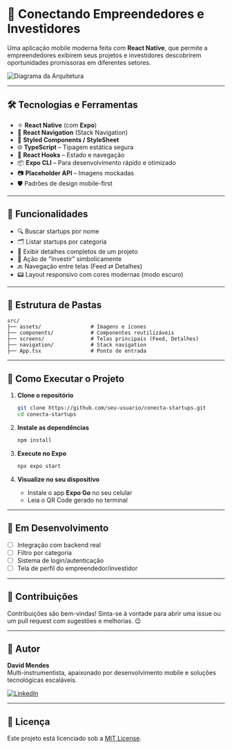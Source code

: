 
# 🚀 Conectando Empreendedores e Investidores

Uma aplicação mobile moderna feita com **React Native**, que permite a empreendedores exibirem seus projetos e investidores descobrirem oportunidades promissoras em diferentes setores.

![Diagrama da Arquitetura](assets/imagem_1.jpeg)

---

## 🛠️ Tecnologias e Ferramentas

- ⚛️ **React Native** (com **Expo**)
- 📱 **React Navigation** (Stack Navigation)
- 🎨 **Styled Components / StyleSheet**
- 🌐 **TypeScript** – Tipagem estática segura
- 🧠 **React Hooks** – Estado e navegação
- 📦 **Expo CLI** – Para desenvolvimento rápido e otimizado
- 📷 **Placeholder API** – Imagens mockadas
- 🛡️ Padrões de design mobile-first

---

## 📱 Funcionalidades

- 🔍 Buscar startups por nome
- 🗂️ Listar startups por categoria
- 📄 Exibir detalhes completos de um projeto
- 💸 Ação de "Investir" simbolicamente
- 🔙 Navegação entre telas (Feed ⇄ Detalhes)
- 📟 Layout responsivo com cores modernas (modo escuro)

---

## 📂 Estrutura de Pastas

```
src/
├── assets/                # Imagens e ícones
├── components/            # Componentes reutilizáveis
├── screens/               # Telas principais (Feed, Detalhes)
├── navigation/            # Stack navigation
├── App.tsx                # Ponto de entrada
```

---

## 🔧 Como Executar o Projeto

1. **Clone o repositório**
   ```bash
   git clone https://github.com/seu-usuario/conecta-startups.git
   cd conecta-startups
   ```

2. **Instale as dependências**
   ```bash
   npm install
   ```

3. **Execute no Expo**
   ```bash
   npx expo start
   ```

4. **Visualize no seu dispositivo**
   - Instale o app **Expo Go** no seu celular
   - Leia o QR Code gerado no terminal

---

## 🧪 Em Desenvolvimento

- [ ] Integração com backend real
- [ ] Filtro por categoria
- [ ] Sistema de login/autenticação
- [ ] Tela de perfil do empreendedor/investidor

---

## 🤝 Contribuições

Contribuições são bem-vindas! Sinta-se à vontade para abrir uma issue ou um pull request com sugestões e melhorias. 😉

---

## 🧠 Autor

**David Mendes**  
Multi-instrumentista, apaixonado por desenvolvimento mobile e soluções tecnológicas escaláveis.

[![LinkedIn](https://img.shields.io/badge/LinkedIn-DavidMendes-blue?logo=linkedin)](https://www.linkedin.com/in/david-mendes-url/)

---

## 📄 Licença

Este projeto está licenciado sob a [MIT License](LICENSE).
